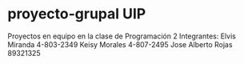 # proyecto-grupal UIP
Proyectos en equipo en la clase de Programación 2
Integrantes:
Elvis Miranda 4-803-2349
Keisy Morales 4-807-2495
Jose Alberto Rojas 89321325
